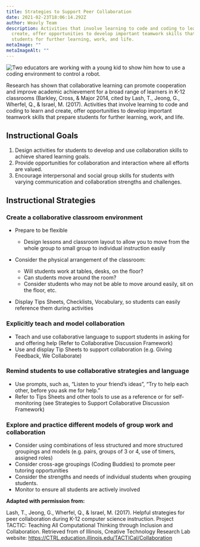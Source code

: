 ```yaml
---
title: Strategies to Support Peer Collaboration
date: 2021-02-23T18:06:14.292Z
author: Weavly Team
description: Activities that involve learning to code and coding to learn and
  create, offer opportunities to develop important teamwork skills that prepare
  students for further learning, work, and life.
metaImage: ""
metaImageAlt: ""
---
```

![Two educators are working with a young kid to show him how to use a coding environment to control a robot.](/assets/media/20190726_095446_hu0254f67d82f35e43a998c478f1615761_1190091_1000x0_resize_q75_box.jpg "Modelling an activity")

Research has shown that collaborative learning can promote cooperation and improve academic achievement for a broad range of learners in K-12 classrooms (Barkley, Cross, & Major 2014, cited by Lash, T., Jeong, G., Wherfel, Q., & Israel, M. (2017). Activities that involve learning to code and coding to learn and create, offer opportunities to develop important teamwork skills that prepare students for further learning, work, and life.

## Instructional Goals

1. Design activities for students to develop and use collaboration skills to achieve shared learning goals.
2. Provide opportunities for collaboration and interaction where all efforts are valued.
3. Encourage interpersonal and social group skills for students with varying communication and collaboration strengths and challenges.

## Instructional Strategies

### Create a collaborative classroom environment

* Prepare to be flexible

  * Design lessons and classroom layout to allow you to move from the whole group to small group to individual instruction easily
* Consider the physical arrangement of the classroom:

  * Will students work at tables, desks, on the floor?
  * Can students move around the room?
  * Consider students who may not be able to move around easily, sit on the floor, etc.
* Display Tips Sheets, Checklists, Vocabulary, so students can easily reference them during activities

### Explicitly teach and model collaboration

* Teach and use collaborative language to support students in asking for and offering help (Refer to Collaborative Discussion Framework)
* Use and display Tip Sheets to support collaboration (e.g. Giving Feedback, We Collaborate)

### Remind students to use collaborative strategies and language

* Use prompts, such as, “Listen to your friend’s ideas”, “Try to help each other, before you ask me for help.”
* Refer to Tips Sheets and other tools to use as a reference or for self-monitoring (see Strategies to Support Collaborative Discussion Framework)

### Explore and practice different models of group work and collaboration

* Consider using combinations of less structured and more structured groupings and models (e.g. pairs, groups of 3 or 4, use of timers, assigned roles)
* Consider cross-age groupings (Coding Buddies) to promote peer tutoring opportunities
* Consider the strengths and needs of individual students when grouping students.
* Monitor to ensure all students are actively involved

**Adapted with permission from:**

Lash, T., Jeong, G., Wherfel, Q., & Israel, M. (2017). Helpful strategies for peer collaboration during K-12 computer science instruction. Project TACTIC: Teaching All Computational Thinking through Inclusion and Collaboration. Retrieved from of Illinois, Creative Technology Research Lab website: <https://CTRL.education.illinois.edu/TACTICal/Collaboration>